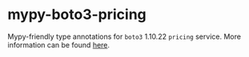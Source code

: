 # mypy-boto3-pricing

Mypy-friendly type annotations for `boto3` 1.10.22 `pricing` service.
More information can be found [here](https://github.com/vemel/mypy_boto3).